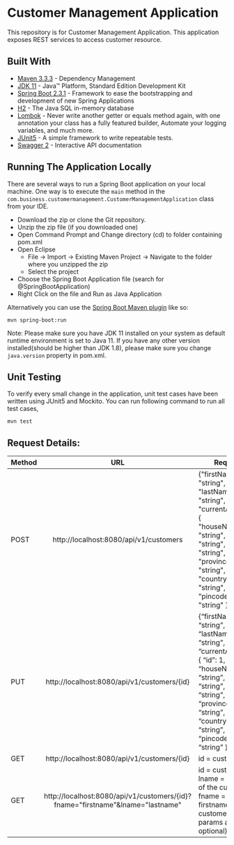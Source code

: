 # Customer Management Application

This repository is for Customer Management Application. This application exposes REST services to access customer resource.

## Built With

* 	[Maven 3.3.3](https://maven.apache.org/) - Dependency Management
* 	[JDK 11](http://www.oracle.com/technetwork/java/javase/downloads/jdk8-downloads-2133151.html) - Java™ Platform, Standard Edition Development Kit
* 	[Spring Boot 2.3.1](https://spring.io/projects/spring-boot) - Framework to ease the bootstrapping and development of new Spring Applications
* 	[H2](https://www.h2database.com/html/main.html) - The Java SQL in-memory database
* 	[Lombok](https://projectlombok.org/) - Never write another getter or equals method again, with one annotation your class has a fully featured builder, Automate your logging variables, and much more.
* 	[JUnit5](https://junit.org/junit5/) - A simple framework to write repeatable tests.
* 	[Swagger 2](https://swagger.io/) - Interactive API documentation

## Running The Application Locally

There are several ways to run a Spring Boot application on your local machine. One way is to execute the `main` method in the `com.business.customermanagement.CustomerManagementApplication` class from your IDE.

* 	Download the zip or clone the Git repository.
* 	Unzip the zip file (if you downloaded one)
* 	Open Command Prompt and Change directory (cd) to folder containing pom.xml
* 	Open Eclipse
	* File -> Import -> Existing Maven Project -> Navigate to the folder where you unzipped the zip
	* Select the project
* 	Choose the Spring Boot Application file (search for @SpringBootApplication)
* 	Right Click on the file and Run as Java Application

Alternatively you can use the [Spring Boot Maven plugin](https://docs.spring.io/spring-boot/docs/current/reference/html/build-tool-plugins-maven-plugin.html) like so:

```shell
mvn spring-boot:run
```

Note: Please make sure you have JDK 11 installed on your system as default runtime environment is set to Java 11. 
If you have any other version installed(should be higher than JDK 1.8), please make sure you change `java.version` property in pom.xml.

## Unit Testing

To verify every small change in the application, unit test cases have been written using JUnit5 and Mockito. You can run following command to run all test cases,

```shell
mvn test
```

## Request Details:

| Method        | URL           | Request  | 
| ------------- |:-------------:|-------------  |
| POST      | http://localhost:8080/api/v1/customers | {"firstName": "string",  "lastName": "string",  "age": 0,  "currentAddress": {    "houseNumber": "string",    "street": "string",    "city": "string",    "province": "string",    "country": "string",    "pincode": "string"     }} | 
| PUT      | http://localhost:8080/api/v1/customers/{id}      |   {“firstName”: “string”, “lastName”: “string”, “age”: 0, “currentAddress”: { “id”: 1, “houseNumber”: “string”, “street”: “string”, “city”: “string”, “province”: “string”, “country”: “string”, “pincode”: “string” }} |
| GET | http://localhost:8080/api/v1/customers/{id}      | id = customer id   |
| GET | http://localhost:8080/api/v1/customers/{id}?fname="firstname"&lname="lastname"      |  id = customer id, lname = lastname of the customer, fname = firstname of the customer. (Query params are optional)|


